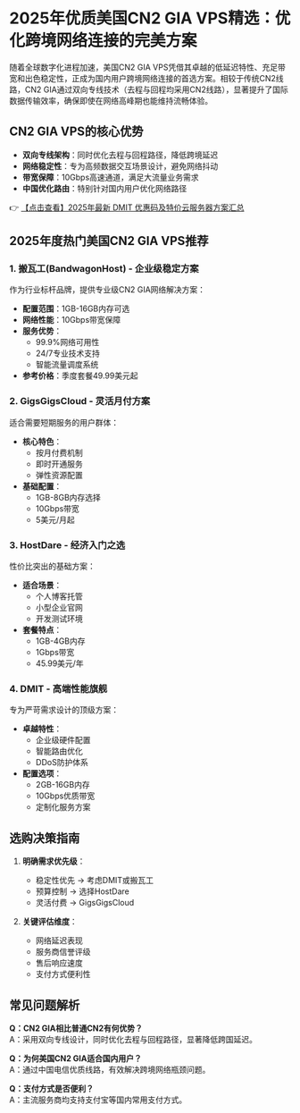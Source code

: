 # 2025年优质美国CN2 GIA VPS精选：优化跨境网络连接的完美方案

随着全球数字化进程加速，美国CN2 GIA VPS凭借其卓越的低延迟特性、充足带宽和出色稳定性，正成为国内用户跨境网络连接的首选方案。相较于传统CN2线路，CN2 GIA通过双向专线技术（去程与回程均采用CN2线路），显著提升了国际数据传输效率，确保即使在网络高峰期也能维持流畅体验。

## CN2 GIA VPS的核心优势

- **双向专线架构**：同时优化去程与回程路径，降低跨境延迟
- **网络稳定性**：专为高频数据交互场景设计，避免网络抖动
- **带宽保障**：10Gbps高速通道，满足大流量业务需求
- **中国优化路由**：特别针对国内用户优化网络路径

👉 [【点击查看】2025年最新 DMIT 优惠码及特价云服务器方案汇总](https://bit.ly/dmit_coupon)

## 2025年度热门美国CN2 GIA VPS推荐

### 1. 搬瓦工(BandwagonHost) - 企业级稳定方案
作为行业标杆品牌，提供专业级CN2 GIA网络解决方案：

- **配置范围**：1GB-16GB内存可选
- **网络性能**：10Gbps带宽保障
- **服务优势**：
  - 99.9%网络可用性
  - 24/7专业技术支持
  - 智能流量调度系统
- **参考价格**：季度套餐49.99美元起

### 2. GigsGigsCloud - 灵活月付方案
适合需要短期服务的用户群体：

- **核心特色**：
  - 按月付费机制
  - 即时开通服务
  - 弹性资源配置
- **基础配置**：
  - 1GB-8GB内存选择
  - 10Gbps带宽
  - 5美元/月起

### 3. HostDare - 经济入门之选
性价比突出的基础方案：

- **适合场景**：
  - 个人博客托管
  - 小型企业官网
  - 开发测试环境
- **套餐特点**：
  - 1GB-4GB内存
  - 1Gbps带宽
  - 45.99美元/年

### 4. DMIT - 高端性能旗舰
专为严苛需求设计的顶级方案：

- **卓越特性**：
  - 企业级硬件配置
  - 智能路由优化
  - DDoS防护体系
- **配置选项**：
  - 2GB-16GB内存
  - 10Gbps优质带宽
  - 定制化服务方案

## 选购决策指南

1. **明确需求优先级**：
   - 稳定性优先 → 考虑DMIT或搬瓦工
   - 预算控制 → 选择HostDare
   - 灵活付费 → GigsGigsCloud

2. **关键评估维度**：
   - 网络延迟表现
   - 服务商信誉评级
   - 售后响应速度
   - 支付方式便利性

## 常见问题解析

**Q：CN2 GIA相比普通CN2有何优势？**  
A：采用双向专线设计，同时优化去程与回程路径，显著降低跨国延迟。

**Q：为何美国CN2 GIA适合国内用户？**  
A：通过中国电信优质线路，有效解决跨境网络瓶颈问题。

**Q：支付方式是否便利？**  
A：主流服务商均支持支付宝等国内常用支付方式。